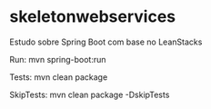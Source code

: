 # skeletonwebservices
Estudo sobre Spring Boot com base no LeanStacks


Run:
mvn spring-boot:run

Tests:
mvn clean package

SkipTests:
mvn clean package -DskipTests
